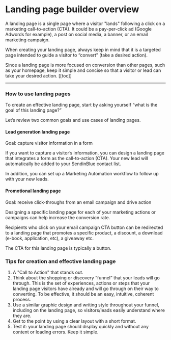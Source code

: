 # Landing page builder overview

A landing page is a single page where a visitor "lands" following a click on a marketing call-to-action (CTA). It could be a pay-per-click ad (Google Adwords for example), a post on social media, a banner, or an email marketing campaign.

When creating your landing page, always keep in mind that it is a targeted page intended to guide a visitor to “convert” (take a desired action).

Since a landing page is more focused on conversion than other pages, such as your homepage, keep it simple and concise so that a visitor or lead can take your desired action.
[[toc]]

---

### How to use landing pages
To create an effective landing page, start by asking yourself “what is the goal of this landing page?”

Let’s review two common goals and use cases of landing pages.
#### Lead generation landing page
Goal: capture visitor information in a form

If you want to capture a visitor’s information, you can design a landing page that integrates a form as the call-to-action (CTA). Your new lead will automatically be added to your SendinBlue contact list.

In addition, you can set up a Marketing Automation workflow to follow up with your new leads.
#### Promotional landing page
Goal: receive click-throughs from an email campaign and drive action

Designing a specific landing page for each of your marketing actions or campaigns can help increase the conversion rate. 

Recipients who click on your email campaign CTA button can be redirected to a landing page that promotes a specific product, a discount, a download (e-book, application, etc), a giveaway etc. 

The CTA for this landing page is typically a button.

### Tips for creation and effective landing page
1. A "Call to Action" that stands out.
2. Think about the shopping or discovery “funnel” that your leads will go through. This is the set of experiences, actions or steps that your landing page visitors have already and will go through on their way to converting. To be effective, it should be an easy, intuitive, coherent process.
3. Use a similar graphic design and writing style throughout your funnel, including on the landing page, so visitors/leads easily understand where they are.
4. Get to the point by using a clear layout with a short format.
5. Test it: your landing page should display quickly and without any content or loading errors. Keep it simple.
<!-- ## Other considerations -->

<!-- Visit the Youtube video and watch complete walk-thru on how to build a [landing page from scratch](https://youtube.com/user/sylphdesign) or how to bring a pre-designed [landing page into the editor](https://youtube.com/user/sylphdesign). -->

<!-- ### Emoji support

:tada: :100:

### Special notes
---
::: tip Friendly tip!!
This is a friendly tip
:::

::: danger Danger!!
Have as much fun as possible!!
:::

::: warning Warning!!
Have as much fun as possible!!
:::


### HTML code
```html
<html code goes here>
```

### Javascript code
```js
console.log("shubidubuido")
let chuloo = 'awesome'
let you = 'a little more awesome'
```
### CSS code
```css
.class-name {
  background: purple;
  color: white;
} -->
